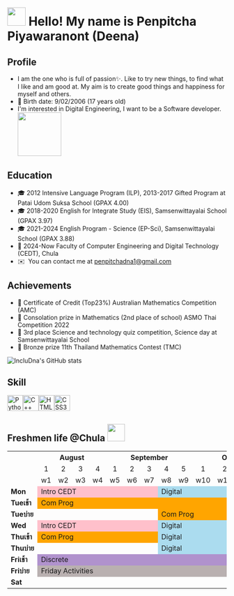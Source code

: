 <img src="https://media.giphy.com/media/hvRJCLFzcasrR4ia7z/giphy.gif" width="42"> Hello! My name is Penpitcha Piyawaranont (Deena)
================================================================================================================================

Profile
-------

* I am the one who is full of passion✨. Like to try new things, to find what I like and am good at.
  My aim is to create good things and happiness for myself and others.
*   🎂  Birth date: 9/02/2006 (17 years old)
* I'm interested in Digital Engineering, I want to be a Software developer.
     <img src="https://i.giphy.com/media/v1.Y2lkPTc5MGI3NjExdDVudWhmZDdiN2NmYTJsemJobjkzeG9kNHN3emh1NHE4eWFyMTAyYiZlcD12MV9pbnRlcm5hbF9naWZfYnlfaWQmY3Q9cw/BXjqytvu9bKzCUHdzz/giphy.gif" width="100;" height="100;">

Education
-------

*   🎓  2012 Intensive Language Program (ILP), 2013-2017 Gifted Program at Patai Udom Suksa School (GPAX 4.00)
*   🎓  2018-2020 English for Integrate Study (EIS), Samsenwittayalai School (GPAX 3.97)
*   🎓  2021-2024 English Program - Science (EP-Sci), Samsenwittayalai School (GPAX 3.88)
*   📍  2024-Now Faculty of Computer Engineering and Digital Technology (CEDT), Chula
*   ✉️  You can contact me at [penpitchadna1@gmail.com](mailto:penpitchadna1@gmail.com)

Achievements
-------

*   📃 Certificate of Credit (Top23%) Australian Mathematics Competition (AMC)
*   📃 Consolation prize in Mathematics (2nd place of school) ASMO Thai Competition 2022
*   📃 3rd place Science and technology quiz competition, Science day at Samsenwittayalai School
*   🥉 Bronze prize 11th Thailand Mathematics Contest (TMC)

![IncluDna's GitHub stats](https://github-readme-stats.vercel.app/api?username=incluDna&show_icons=true&theme=radical)

Skill
-------
<p align="left">
<a href="https://www.python.org/" target="_blank" rel="noreferrer"><img src="https://raw.githubusercontent.com/danielcranney/readme-generator/main/public/icons/skills/python-colored.svg" width="36" height="36" alt="Python" /></a><a href="https://docs.microsoft.com/en-us/cpp/?view=msvc-170" target="_blank" rel="noreferrer"><img src="https://raw.githubusercontent.com/danielcranney/readme-generator/main/public/icons/skills/cplusplus-colored.svg" width="36" height="36" alt="C++" /></a><a href="https://developer.mozilla.org/en-US/docs/Glossary/HTML5" target="_blank" rel="noreferrer"><img src="https://raw.githubusercontent.com/danielcranney/readme-generator/main/public/icons/skills/html5-colored.svg" width="36" height="36" alt="HTML5" /></a><a href="https://www.w3.org/TR/CSS/#css" target="_blank" rel="noreferrer"><img src="https://raw.githubusercontent.com/danielcranney/readme-generator/main/public/icons/skills/css3-colored.svg" width="36" height="36" alt="CSS3" /></a>
</p>

Freshmen life @Chula <img src="https://i.giphy.com/media/v1.Y2lkPTc5MGI3NjExbW1iemtvOTNxd2dobWVsaTFxZGczeXB5ODA2ODhxejUyYW4ybnF2ayZlcD12MV9pbnRlcm5hbF9naWZfYnlfaWQmY3Q9cw/pr1bdU6YHKp63eDdWb/giphy.gif" width="40">
---
   <table>
    <tr>
      <th colspan="1">       </th>
      <th colspan="4">August</th>
      <th colspan="5">September</th>
      <th colspan="4">October</th>
      <th colspan="4">November</th>
    </tr>
    <tr>
      <td>       </td>
      <td style=text-align:center>1</td>
      <td style=text-align:center>2</td>
      <td style=text-align:center>3</td>
      <td style=text-align:center>4</td>
      <td style=text-align:center>1</td>
      <td style=text-align:center>2</td>
      <td style=text-align:center>3</td>
      <td style=text-align:center>4</td>
      <td style=text-align:center>5</td>
      <td style=text-align:center>1</td>
      <td style=text-align:center>2</td>
      <td style=text-align:center>3</td>
      <td style=text-align:center>4</td>
      <td style=text-align:center>1</td>
      <td style=text-align:center>2</td>
      <td style=text-align:center>3</td>
      <td style=text-align:center>4</td>
    </tr>
    <tr>
      <td>       </td>
      <td>w1</td>
      <td>w2</td>
      <td>w3</td>
      <td>w4</td>
      <td>w5</td>
      <td>w6</td>
      <td>w7</td>
      <td>w8</td>
      <td>w9</td>
      <td>w10</td>
      <td>w11</td>
      <td>w12</td>
      <td>w13</td>
      <td>w14</td>
      <td>w15</td>
      <td>w16</td>
      <td>w17</td>
    </tr>
    <tr>
      <td><b>Mon</b></td>
      <td colspan="7" style="background-color:pink;">Intro CEDT</td>
      <td colspan="5" style="background-color:rgb(171, 220, 239);">Digital</td>
      <td colspan="5" style="background-color:rgb(171, 239, 203);">Data Algo</td>
    </tr>
    <tr>
      <td><b>Tueเช้า</b></td>
      <td colspan="12" style="background-color:orange;">Com Prog</td>
      <td colspan="5" style="background-color:rgb(171, 239, 203);">Data Algo</td>
    </tr>
    <tr>
      <td><b>Tueบ่าย</b></td>
      <td colspan="7"></td>
      <td colspan="5" style="background-color:orange;">Com Prog</td>
      <td colspan="5" style="background-color:rgb(171, 239, 203);">Data Algo</td>
    </tr>
    <tr>
      <td><b>Wed</b></td>
      <td colspan="7" style="background-color:pink">Intro CEDT</td>
      <td colspan="5" style="background-color:rgb(171, 220, 239);">Digital</td>
      <td colspan="5" style="background-color:rgb(171, 239, 203);">Data Algo</td>
    </tr>
    <tr>
      <td><b>Thuเช้า</b></td>
      <td colspan="7" style="background-color:orange;">Com Prog</td>
      <td colspan="5" style="background-color:rgb(171, 220, 239);">Digital</td>
      <td colspan="5" style="background-color:rgb(171, 239, 203);">Data Algo</td>
    </tr>
    <tr>
      <td><b>Thuบ่าย</b></td>
      <td colspan="7"></td>
      <td colspan="5" style="background-color:rgb(171, 220, 239);">Digital</td>
      <td colspan="5" style="background-color:rgb(171, 239, 203);">Data Algo</td>
    </tr>
    <tr>
      <td><b>Friเช้า</b></td>
      <td colspan="17" style="background-color:rgb(176, 146, 205);">Discrete</td>
    </tr>
    <tr>
      <td><b>Friบ่าย</b></td>
      <td colspan="17" style="background-color:rgb(185, 176, 176);">Friday Activities</td>
    </tr>
    <tr>
      <td><b>Sat</b></td>
      <td colspan="17"></td>
    </tr>
   </table>
   

                    
